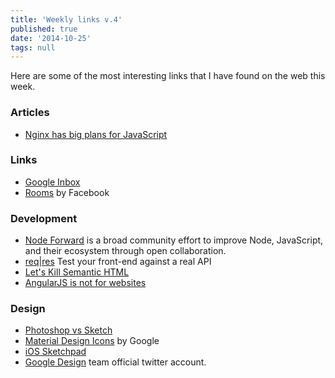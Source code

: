 ```yaml
---
title: 'Weekly links v.4'
published: true
date: '2014-10-25'
tags: null
---
```


Here are some of the most interesting links that I have found on the web this
week.

### Articles

- [Nginx has big plans for JavaScript](http://www.infoworld.com/article/2838008/javascript/nginx-has-big-plans-for-javascript.html)

### Links

- [Google Inbox](www.google.com/inbox)
- [Rooms](www.rooms.me) by Facebook

### Development

- [Node Forward](http://nodeforward.org/) is a broad community effort to improve
  Node, JavaScript, and their ecosystem through open collaboration.
- [req|res](http://reqr.es/) Test your front-end against a real API
- [Let's Kill Semantic HTML](https://divshot.com/blog/opinion/lets-kill-semantic-html/)
- [AngularJS is not for websites](http://wolfslittlestore.be/2014/10/angularjs-is-not-for-websites/)

### Design

- [Photoshop vs Sketch](http://photoshopsecrets.tumblr.com/post/100218629171/photoshop-vs-sketch)
- [Material Design Icons](https://github.com/google/material-design-icons/releases/tag/1.0.0)
  by Google
- [iOS Sketchpad](http://maxvoltar.com/archive/ios-sketchpad)
- [Google Design](https://twitter.com/GoogleDesign) team official twitter
  account.
